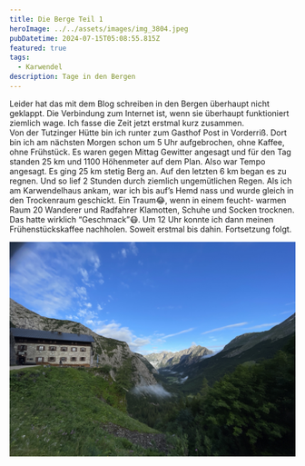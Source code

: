 ```yaml
---
title: Die Berge Teil 1
heroImage: ../../assets/images/img_3804.jpeg
pubDatetime: 2024-07-15T05:08:55.815Z
featured: true
tags:
  - Karwendel
description: Tage in den Bergen
---
```

Leider hat das mit dem Blog schreiben in den Bergen überhaupt nicht geklappt. Die Verbindung zum Internet ist, wenn sie überhaupt funktioniert ziemlich wage. Ich fasse die Zeit jetzt erstmal kurz zusammen. \
Von der Tutzinger Hütte bin ich runter zum Gasthof Post in Vorderriß. Dort bin ich am nächsten Morgen schon um 5 Uhr aufgebrochen, ohne Kaffee, ohne Frühstück. Es waren gegen Mittag Gewitter angesagt und für den Tag standen 25 km und 1100 Höhenmeter auf dem Plan.  Also war Tempo angesagt. Es ging 25 km stetig Berg an. Auf den letzten 6 km began es zu regnen. Und so lief 2 Stunden durch ziemlich ungemütlichen Regen. Als ich am Karwendelhaus ankam, war ich bis auf’s Hemd nass und wurde gleich in den Trockenraum geschickt. Ein Traum😂, wenn in einem feucht- warmen Raum 20 Wanderer und Radfahrer Klamotten, Schuhe und Socken trocknen. Das hatte wirklich “Geschmack”😷. Um 12 Uhr konnte ich dann meinen Frühenstückskaffee nachholen. Soweit erstmal bis dahin. Fortsetzung folgt.

![](../../assets/images/d8729af2-89de-4246-9f84-0748a623ac69-18899-000003930c3ead2e.jpeg)